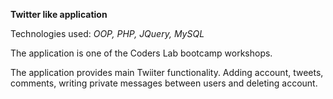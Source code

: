 <strong>Twitter like application </strong>

Technologies used: <i>OOP, PHP, JQuery, MySQL</i>

The application is one of the Coders Lab bootcamp workshops. 

The application provides main Twiiter functionality. 
Adding account, tweets, comments, writing private messages between users and deleting account. 
